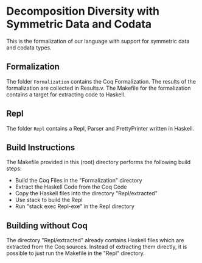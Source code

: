 # Decomposition Diversity with Symmetric Data and Codata

This is the formalization of our language with support for symmetric data and codata types.

## Formalization

The folder `Formalization` contains the Coq Formalization. The results of the formalization are collected in Results.v.
The Makefile for the formalization contains a target for extracting code to Haskell.

## Repl

The folder `Repl` contains a Repl, Parser and PrettyPrinter written in Haskell.

## Build Instructions
The Makefile provided in this (root) directory performs the following build steps:

- Build the Coq Files in the "Formalization" directory
- Extract the Haskell Code from the Coq Code
- Copy the Haskell files into the directory "Repl/extracted"
- Use stack to build the Repl
- Run "stack exec Repl-exe" in the Repl directory

## Building without Coq
The directory "Repl/extracted" already contains Haskell files which are extracted from the Coq sources.
Instead of extracting them directly, it is possible to just run the Makefile in the "Repl" directory.
